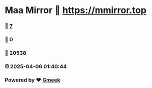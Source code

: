 # Maa Mirror :link: https://mmirror.top 
### :page_facing_up: [7](https://mmirror.top/tag.html) 
### :speech_balloon: 0 
### :hibiscus: 20538 
### :alarm_clock: 2025-04-06 01:40:44 
### Powered by :heart: [Gmeek](https://github.com/Meekdai/Gmeek)
